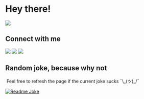 # Hey there!

<img src="https://i.giphy.com/media/ASd0Ukj0y3qMM/giphy.webp" />

<!--
<p align="center">
<a href="https://github.com/AVS1508">
  <img height="180em" src="https://github-readme-stats.vercel.app/api?username=lorenzoverardo&theme=dark&show_icons=true&include_all_commits=true&count_private=true" />
  <img height="180em" src="https://github-readme-stats.vercel.app/api/top-langs/?username=lorenzoverardo&layout=compact&theme=dark" />
</a>
</p>
-->

## Connect with me

<a href="https://lorenzoverardo.me"><img src="https://img.shields.io/badge/-lorenzoverardo.me-364B71?style=flat-square&logo=Google-Chrome&logoColor=white"/></a>
<a href="https://linkedin.com/in/lorenzoverardo/"><img src="https://img.shields.io/badge/-Lorenzo%20Verardo-0077B5?style=flat-square&logo=Linkedin&logoColor=white"/></a>
<a href="mailto:lorenzo.verardo@outlook.it"><img src="https://img.shields.io/badge/-lorenzo.verardo@outlook.it-0072C6?style=flat-square&logo=Microsoft-Outlook&logoColor=white"/></a>
<!--<img align="right" src="https://views.whatilearened.today/views/github/lorenzoverardo/lorenzoverardo.svg"/>-->
<!--<img align="right" src="http://hits.dwyl.com/lorenzoverardo/lorenzoverardo.svg"/>-->

## Random joke, because why not
<p>&nbsp;Feel free to refresh the page if the current joke sucks ¯\_(ツ)_/¯</p>
<a href="https://readme-jokes.lorenzoverardo.vercel.app"><img src="https://readme-jokes.lorenzoverardo.vercel.app/api" alt="Readme Joke"></a>

<!--
**lorenzoverardo/lorenzoverardo** is a ✨ _special_ ✨ repository because its `README.md` (this file) appears on your GitHub profile.

Here are some ideas to get you started:

- 🔭 I’m currently working on ...
- 🌱 I’m currently learning ...
- 👯 I’m looking to collaborate on ...
- 🤔 I’m looking for help with ...
- 💬 Ask me about ...
- 📫 How to reach me: ...
- 😄 Pronouns: ...
- ⚡ Fun fact: ...
-->
